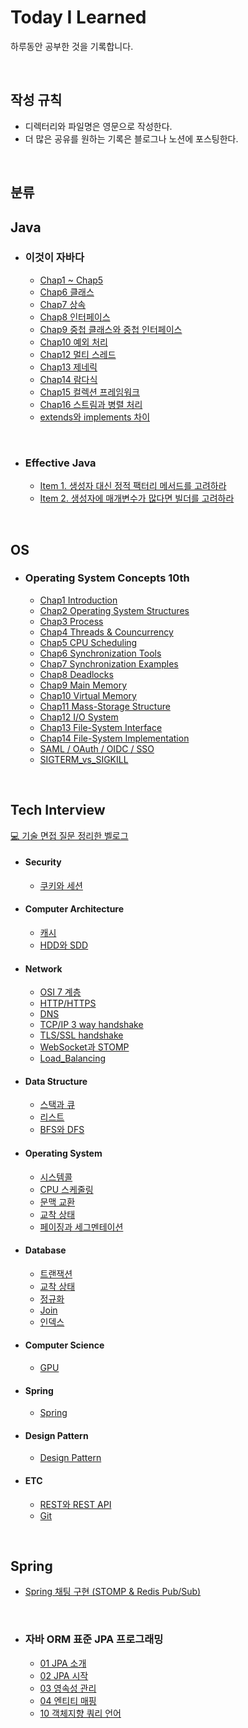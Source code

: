 # Today I Learned
하루동안 공부한 것을 기록합니다.

<br>

## 작성 규칙
- 디렉터리와 파일명은 영문으로 작성한다.
- 더 많은 공유를 원하는 기록은 블로그나 노션에 포스팅한다.

<br>

## 분류
## Java

* ### 이것이 자바다
  * [Chap1 ~ Chap5](https://velog.io/@leeseunghee00/Java-chap-1-5)
  * [Chap6 클래스](https://velog.io/@leeseunghee00/Java-chap-6)
  * [Chap7 상속](https://velog.io/@leeseunghee00/Java-chap-7)
  * [Chap8 인터페이스](https://velog.io/@leeseunghee00/Java-chap8-%EC%9D%B8%ED%84%B0%ED%8E%98%EC%9D%B4%EC%8A%A4)
  * [Chap9 중첩 클래스와 중첩 인터페이스](https://velog.io/@leeseunghee00/Java-Chap9-%EC%A4%91%EC%B2%A9-%ED%81%B4%EB%9E%98%EC%8A%A4%EC%99%80-%EC%A4%91%EC%B2%A9-%EC%9D%B8%ED%84%B0%ED%8E%98%EC%9D%B4%EC%8A%A4)
  * [Chap10 예외 처리](https://velog.io/@leeseunghee00/Java-Chap11-%EC%98%88%EC%99%B8-%EC%B2%98%EB%A6%AC)  
  * [Chap12 멀티 스레드](https://velog.io/@leeseunghee00/Java-Chap12-%EB%A9%80%ED%8B%B0-%EC%8A%A4%EB%A0%88%EB%93%9C)
  * [Chap13 제네릭](https://velog.io/@leeseunghee00/Java-Chap13-%EC%A0%9C%EB%84%A4%EB%A6%AD)
  * [Chap14 람다식](https://velog.io/@leeseunghee00/Java-Chap14-%EB%9E%8C%EB%8B%A4%EC%8B%9D)
  * [Chap15 컬렉션 프레임워크](https://velog.io/@leeseunghee00/Java-Chap15-%EC%BB%AC%EB%A0%89%EC%85%98-%ED%94%84%EB%A0%88%EC%9E%84%EC%9B%8C%ED%81%AC)
  * [Chap16 스트림과 병렬 처리](https://velog.io/@leeseunghee00/Chap16-%EC%8A%A4%ED%8A%B8%EB%A6%BC%EA%B3%BC-%EB%B3%91%EB%A0%AC-%EC%B2%98%EB%A6%AC)
  * [extends와 implements 차이](https://velog.io/@leeseunghee00/Java-extends%EC%99%80-implements-%EC%B0%A8%EC%9D%B4)

<br>

* ### Effective Java
  * [Item 1. 생성자 대신 정적 팩터리 메서드를 고려하라](https://leeseunghee00.notion.site/Item-1-665f3366a9a14b57a4616dafef44e59e?pvs=4)
  * [Item 2. 생성자에 매개변수가 많다면 빌더를 고려하라](https://leeseunghee00.notion.site/Item-2-2b18f13777c0425393cb7391d3d6ec94?pvs=4)
    
<br>

## OS
* ### Operating System Concepts 10th
  * [Chap1 Introduction](https://github.com/leeseunghee00/TIL/blob/main/OS/Introduction.md)
  * [Chap2 Operating System Structures](https://github.com/leeseunghee00/TIL/blob/main/OS/Operating_System_Structures.md)
  * [Chap3 Process](https://github.com/leeseunghee00/TIL/blob/main/OS/Process.md)
  * [Chap4 Threads & Councurrency](https://github.com/leeseunghee00/TIL/blob/main/OS/Threads_and_Councurrency.md)
  * [Chap5 CPU Scheduling](https://github.com/leeseunghee00/TIL/blob/main/OS/CPU_Scheduling.md)
  * [Chap6 Synchronization Tools](https://github.com/leeseunghee00/TIL/blob/main/OS/Synchronization_Tools.md)
  * [Chap7 Synchronization Examples](https://github.com/leeseunghee00/TIL/blob/main/OS/Synchronization_Examples.md)
  * [Chap8 Deadlocks](https://github.com/leeseunghee00/TIL/blob/main/OS/Deadlocks.md)
  * [Chap9 Main Memory](https://github.com/leeseunghee00/TIL/blob/main/OS/Main_Memory.md)
  * [Chap10 Virtual Memory](https://github.com/leeseunghee00/TIL/blob/main/OS/Virtual_Memory.md)
  * [Chap11 Mass-Storage Structure](https://github.com/leeseunghee00/TIL/blob/main/OS/Mass-Storage_Structure.md)
  * [Chap12 I/O System](https://github.com/leeseunghee00/TIL/blob/main/OS/IO_System.md)
  * [Chap13 File-System Interface](https://github.com/leeseunghee00/TIL/blob/main/OS/File-System_Interface.md)
  * [Chap14 File-System Implementation](https://github.com/leeseunghee00/TIL/blob/main/OS/File-System_Implementation.md)
  * [SAML / OAuth / OIDC / SSO](https://github.com/leeseunghee00/TIL/blob/main/OS/SAML_OAuth_OIDC_SSO.md)
  * [SIGTERM_vs_SIGKILL](https://github.com/leeseunghee00/TIL/blob/main/OS/SIGTERM_vs_SIGKILL.md)

<br>

## Tech Interview 
[💻 기술 면접 질문 정리한 벨로그](https://velog.io/@leeseunghee00/series/%EA%B8%B0%EC%88%A0-%EB%A9%B4%EC%A0%91-%EC%A4%80%EB%B9%84)

* #### Security
  * [쿠키와 세션](https://github.com/leeseunghee00/TIL/blob/main/CS/Security/Cookie_and_Session.md)

* #### Computer Architecture
  * [캐시](https://github.com/leeseunghee00/TIL/blob/main/CS/Computer%20Architecture/Cache.md)
  * [HDD와 SDD](https://github.com/leeseunghee00/TIL/blob/main/CS/Computer%20Architecture/HDD_SDD.md)

* #### Network
  * [OSI 7 계층](https://github.com/leeseunghee00/TIL/blob/main/CS/Network/OSI_7_Layer.md)
  * [HTTP/HTTPS](https://github.com/leeseunghee00/TIL/blob/main/CS/Network/HTTP_HTTPS.md)
  * [DNS](https://github.com/leeseunghee00/TIL/blob/main/CS/Network/DNS.md)
  * [TCP/IP 3 way handshake](https://github.com/leeseunghee00/TIL/blob/main/CS/Network/TCP_IP_3_way_handshake.md)
  * [TLS/SSL handshake](https://github.com/leeseunghee00/TIL/blob/main/CS/Network/TLS_SSL_handshake.md)
  * [WebSocket과 STOMP](https://github.com/leeseunghee00/TIL/blob/main/CS/Network/WebSocket_Stomp.md)
  * [Load_Balancing](https://github.com/leeseunghee00/TIL/blob/main/CS/Network/Load_Balancing.md)

* #### Data Structure
  * [스택과 큐](https://github.com/leeseunghee00/TIL/blob/main/CS/Data%20Structure/Stack_Queue.md)
  * [리스트](https://github.com/leeseunghee00/TIL/blob/main/CS/Data%20Structure/List.md)
  * [BFS와 DFS](https://github.com/leeseunghee00/TIL/blob/main/CS/Data%20Structure/BFS_DFS.md)

* #### Operating System
  * [시스템콜](https://github.com/leeseunghee00/TIL/blob/main/CS/Operating%20System/System_Call.md)
  * [CPU 스케줄링](https://github.com/leeseunghee00/TIL/blob/main/CS/Operating%20System/CPU_Scheduling.md)
  * [문맥 교환](https://github.com/leeseunghee00/TIL/blob/main/CS/Operating%20System/Context_Switching.md)
  * [교착 상태](https://github.com/leeseunghee00/TIL/blob/main/CS/Operating%20System/Deadlock.md)
  * [페이징과 세그멘테이션](https://github.com/leeseunghee00/TIL/blob/96293dc72a2da4634a2744a5702bf347752f02bf/CS/Operating%20System/Paging_and_Segmentation.md)

* #### Database
  * [트랜잭션](https://github.com/leeseunghee00/TIL/blob/main/CS/Database/Transacation.md)
  * [교착 상태](https://github.com/leeseunghee00/TIL/blob/main/CS/Database/Deadlock.md)
  * [정규화](https://github.com/leeseunghee00/TIL/blob/main/CS/Database/Normalization.md)
  * [Join](https://github.com/leeseunghee00/TIL/blob/main/CS/Database/Join.md)
  * [인덱스](https://github.com/leeseunghee00/TIL/blob/main/CS/Database/Index.md)

* #### Computer Science
  * [GPU](https://github.com/leeseunghee00/TIL/blob/main/CS/Computer%20Science/GPU.md)

* #### Spring
  * [Spring](https://github.com/leeseunghee00/TIL/blob/main/CS/Spring/Spring.md)

* #### Design Pattern
  * [Design Pattern](https://github.com/leeseunghee00/TIL/blob/main/CS/Design%20Pattern/Design_Pattern.md)
    
* #### ETC
  * [REST와 REST API](https://github.com/leeseunghee00/TIL/blob/main/CS/ETC/REST.md)
  * [Git](https://github.com/leeseunghee00/TIL/blob/main/CS/ETC/Git.md)

<br>

## Spring

* [Spring 채팅 구현 (STOMP & Redis Pub/Sub)](https://velog.io/@leeseunghee00/Spring-%EC%B1%84%ED%8C%85-%EA%B5%AC%ED%98%84-STOMP-Redis-PubSub)

<br>

* ### 자바 ORM 표준 JPA 프로그래밍
  * [01 JPA 소개](https://leeseunghee00.notion.site/01-JPA-9900cab09b1447d58d7c8c3c328ffe5e?pvs=4)
  * [02 JPA 시작](https://leeseunghee00.notion.site/02-JPA-49f933683ede473991c9bc551b878823?pvs=4)
  * [03 영속성 관리](https://leeseunghee00.notion.site/03-81e1e1a18dce4e649a9d1fc3656424a1?pvs=4)
  * [04 엔티티 매핑](https://leeseunghee00.notion.site/04-692e65bc4a6f4527b6da377f59844d47?pvs=4)
  * [10 객체지향 쿼리 언어](https://leeseunghee00.notion.site/10-04cf2368e5b7407280264c4d76aa92a7?pvs=4)

